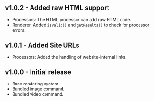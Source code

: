 ## v1.0.2 - Added raw HTML support
- Processors: The HTML processor can add raw HTML code.
- Renderer: Added `isValid()` and `getResults()` to check for processor errors.

## v1.0.1 - Added Site URLs
- Processors: Added the handling of website-internal links.  

## v1.0.0 - Initial release
- Base rendering system.
- Bundled image command.
- Bundled video command.
